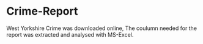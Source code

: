 # Crime-Report
West Yorkshire Crime was downloaded online, The coulumn needed for the report was extracted and analysed with MS-Excel.
